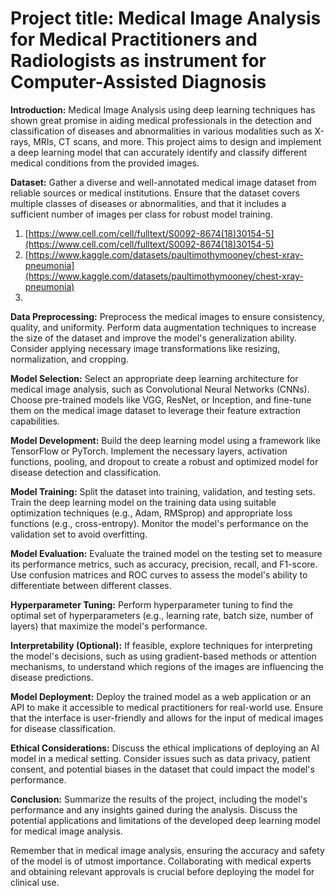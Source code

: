 # Project title: Medical Image Analysis for Medical Practitioners and Radiologists as instrument for Computer-Assisted Diagnosis

**Introduction:** Medical Image Analysis using deep learning techniques has shown great promise in aiding medical professionals in the detection and classification of diseases and abnormalities in various modalities such as X-rays, MRIs, CT scans, and more. This project aims to design and implement a deep learning model that can accurately identify and classify different medical conditions from the provided images.

**Dataset:** Gather a diverse and well-annotated medical image dataset from reliable sources or medical institutions. Ensure that the dataset covers multiple classes of diseases or abnormalities, and that it includes a sufficient number of images per class for robust model training.

1. [https://www.cell.com/cell/fulltext/S0092-8674(18)30154-5](https://www.cell.com/cell/fulltext/S0092-8674(18)30154-5)
2. [https://www.kaggle.com/datasets/paultimothymooney/chest-xray-pneumonia](https://www.kaggle.com/datasets/paultimothymooney/chest-xray-pneumonia)
3. 

**Data Preprocessing:** Preprocess the medical images to ensure consistency, quality, and uniformity. Perform data augmentation techniques to increase the size of the dataset and improve the model's generalization ability. Consider applying necessary image transformations like resizing, normalization, and cropping.

**Model Selection:** Select an appropriate deep learning architecture for medical image analysis, such as Convolutional Neural Networks (CNNs). Choose pre-trained models like VGG, ResNet, or Inception, and fine-tune them on the medical image dataset to leverage their feature extraction capabilities.

**Model Development:** Build the deep learning model using a framework like TensorFlow or PyTorch. Implement the necessary layers, activation functions, pooling, and dropout to create a robust and optimized model for disease detection and classification.

**Model Training:** Split the dataset into training, validation, and testing sets. Train the deep learning model on the training data using suitable optimization techniques (e.g., Adam, RMSprop) and appropriate loss functions (e.g., cross-entropy). Monitor the model's performance on the validation set to avoid overfitting.

**Model Evaluation:** Evaluate the trained model on the testing set to measure its performance metrics, such as accuracy, precision, recall, and F1-score. Use confusion matrices and ROC curves to assess the model's ability to differentiate between different classes.

**Hyperparameter Tuning:** Perform hyperparameter tuning to find the optimal set of hyperparameters (e.g., learning rate, batch size, number of layers) that maximize the model's performance.

**Interpretability (Optional):** If feasible, explore techniques for interpreting the model's decisions, such as using gradient-based methods or attention mechanisms, to understand which regions of the images are influencing the disease predictions.

**Model Deployment:** Deploy the trained model as a web application or an API to make it accessible to medical practitioners for real-world use. Ensure that the interface is user-friendly and allows for the input of medical images for disease classification.

**Ethical Considerations:** Discuss the ethical implications of deploying an AI model in a medical setting. Consider issues such as data privacy, patient consent, and potential biases in the dataset that could impact the model's performance.

**Conclusion:** Summarize the results of the project, including the model's performance and any insights gained during the analysis. Discuss the potential applications and limitations of the developed deep learning model for medical image analysis.

Remember that in medical image analysis, ensuring the accuracy and safety of the model is of utmost importance. Collaborating with medical experts and obtaining relevant approvals is crucial before deploying the model for clinical use.

